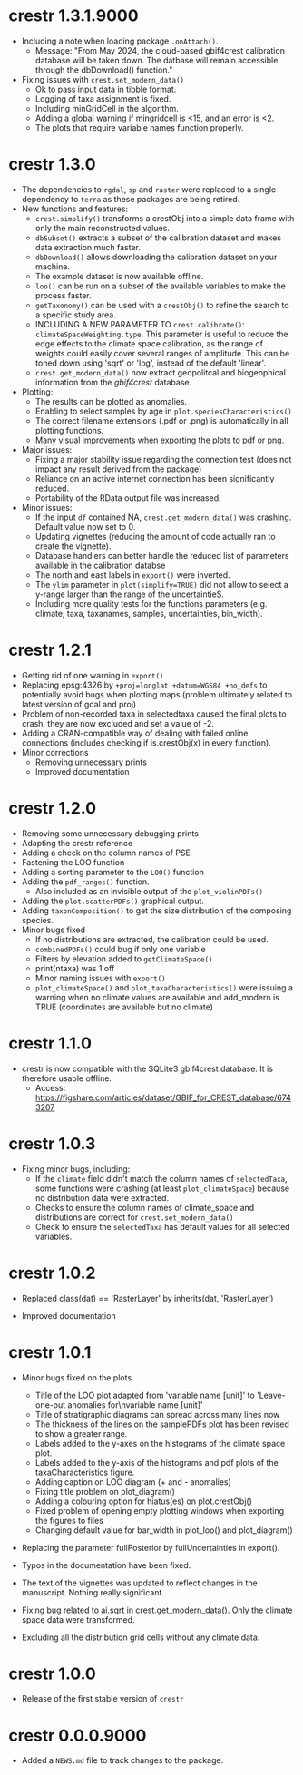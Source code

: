# crestr 1.3.1.9000

* Including a note when loading package `.onAttach()`.
    * Message: "From May 2024, the cloud-based gbif4crest calibration database will be taken down. The datbase will remain accessible through the dbDownload() function."
* Fixing issues with `crest.set_modern_data()`
    * Ok to pass input data in tibble format.
    * Logging of taxa assignment is fixed.
    * Including minGridCell in the algorithm.
    * Adding a global warning if mingridcell is <15, and an error is <2.
    * The plots that require variable names function properly.

# crestr 1.3.0

* The dependencies to `rgdal`, `sp` and `raster` were replaced to a single dependency to `terra` as these packages are being retired.
* New functions and features:
    * `crest.simplify()` transforms a crestObj into a simple data frame with only the main reconstructed values.
    * `dbSubset()` extracts a subset of the calibration dataset and makes data extraction much faster.
    * `dbDownload()` allows downloading the calibration dataset on your machine.
    * The example dataset is now available offline.
    * `loo()` can be run on a subset of the available variables to make the process faster.
    * `getTaxonomy()` can be used with a `crestObj()` to refine the search to a specific study area.
    * INCLUDING A NEW PARAMETER TO `crest.calibrate()`: `climateSpaceWeighting.type`. This parameter is useful to reduce the edge effects to the climate space calibration, as the range of weights could easily cover several ranges of amplitude. This can be toned down using 'sqrt' or 'log', instead of the default 'linear'.
    * `crest.get_modern_data()` now extract geopolitcal and biogeophical information from the _gbif4crest_ database.
* Plotting:
    * The results can be plotted as anomalies.
    * Enabling to select samples by age in `plot.speciesCharacteristics()`
    * The correct filename extensions (.pdf or .png) is automatically in all plotting functions.
    * Many visual improvements when exporting the plots to pdf or png.
* Major issues:
    * Fixing a major stability issue regarding the connection test (does not impact any result derived from the package)
    * Reliance on an active internet connection has been significantly reduced.
    * Portability of the RData output file was increased.
* Minor issues:
    * If the input `df` contained NA, `crest.get_modern_data()` was crashing. Default value now set to 0.
    * Updating vignettes (reducing the amount of code actually ran to create the vignette).
    * Database handlers can better handle the reduced list of parameters available in the calibration databse
    * The north and east labels in `export()` were inverted.
    * The `ylim` parameter in `plot(simplify=TRUE)` did not allow to select a y-range larger than the range of the uncertaintieS.
    * Including more quality tests for the functions parameters (e.g. climate, taxa, taxanames, samples, uncertainties, bin_width).


# crestr 1.2.1

* Getting rid of one warning in `export()`
* Replacing epsg:4326 by  `+proj=longlat +datum=WGS84 +no_defs` to potentially avoid bugs when plotting maps (problem ultimately related to latest version of gdal and proj)
* Problem of non-recorded taxa in selectedtaxa caused the final plots to crash. they are now excluded and set a value of -2.
* Adding a CRAN-compatible way of dealing with failed online connections (includes checking if is.crestObj(x) in every function).
* Minor corrections
    * Removing unnecessary prints
    * Improved documentation


# crestr 1.2.0

* Removing some unnecessary debugging prints
* Adapting the crestr reference
* Adding a check on the column names of PSE
* Fastening the LOO function
* Adding a sorting parameter to the `LOO()` function
* Adding the `pdf_ranges()` function.
    * Also included as an invisible output of the `plot_violinPDFs()`
* Adding the `plot.scatterPDFs()` graphical output.
* Adding `taxonComposition()` to get the size distribution of the composing species.
* Minor bugs fixed
    * If no distributions are extracted, the calibration could be used.
    * `combinedPDFs()` could bug if only one variable
    * Filters by elevation added to `getClimateSpace()`
    * print(ntaxa) was 1 off
    * Minor naming issues with `export()`
    * `plot_climateSpace()` and `plot_taxaCharacteristics()` were issuing a warning when no climate values are available and add_modern is TRUE (coordinates are available but no climate)


# crestr 1.1.0

* crestr is now compatible with the SQLite3 gbif4crest database. It is therefore usable offline.
    * Access: https://figshare.com/articles/dataset/GBIF_for_CREST_database/6743207


# crestr 1.0.3

* Fixing minor bugs, including:
    * If the `climate` field didn't match the column names of `selectedTaxa`, some functions were crashing (at least `plot_climateSpace`) because no distribution data were extracted.
    * Checks to ensure the column names of climate_space and distributions are correct for `crest.set_modern_data()`
    * Check to ensure the `selectedTaxa` has default values for all selected variables.



# crestr 1.0.2

* Replaced class(dat) == 'RasterLayer' by inherits(dat, 'RasterLayer')

* Improved documentation


# crestr 1.0.1

* Minor bugs fixed on the plots
    * Title of the LOO plot adapted from 'variable name [unit]' to 'Leave-one-out anomalies for\nvariable name [unit]'
    * Title of stratigraphic diagrams can spread across many lines now
    * The thickness of the lines on the samplePDFs plot has been revised to show a greater range.
    * Labels added to the y-axes on the histograms of the climate space plot.
    * Labels added to the y-axis of the histograms and pdf plots of the taxaCharacteristics figure.
    * Adding caption on LOO diagram (+ and - anomalies)
    * Fixing title problem on plot_diagram()
    * Adding a colouring option for hiatus(es) on plot.crestObj()
    * Fixed problem of opening empty plotting windows when exporting the figures to files
    * Changing default value for bar_width in plot_loo() and plot_diagram()


* Replacing the parameter fullPosterior by fullUncertainties in export().

* Typos in the documentation have been fixed.

* The text of the vignettes was updated to reflect changes in the manuscript. Nothing really significant.

* Fixing bug related to ai.sqrt in crest.get_modern_data(). Only the climate space data were transformed.

* Excluding all the distribution grid cells without any climate data.




# crestr 1.0.0

* Release of the first stable version of `crestr`


# crestr 0.0.0.9000

* Added a `NEWS.md` file to track changes to the package.
